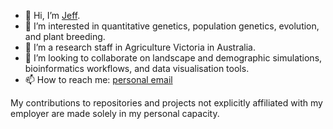 - 👋 Hi, I’m [Jeff](https://jeffersonfparil.github.io).
- 🧬 I’m interested in quantitative genetics, population genetics, evolution, and plant breeding.
- 🌱 I’m a research staff in Agriculture Victoria in Australia.
- 🦀 I’m looking to collaborate on landscape and demographic simulations, bioinformatics workflows, and data visualisation tools.
- 📫 How to reach me: [personal email](mailto:jeffersonparil@gmail.com)
  
My contributions to repositories and projects not explicitly affiliated with my employer are made solely in my personal capacity.
